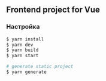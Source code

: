 ## Frontend project for Vue

### Настройка
```bash
$ yarn install
$ yarn dev
$ yarn build
$ yarn start

# generate static project
$ yarn generate
```
